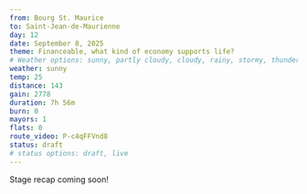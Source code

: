 ```yaml
---
from: Bourg St. Maurice
to: Saint-Jean-de-Maurienne
day: 12
date: September 8, 2025
theme: Financeable, what kind of economy supports life?
# Weather options: sunny, partly cloudy, cloudy, rainy, stormy, thunder, snowy, foggy
weather: sunny
temp: 25
distance: 143
gain: 2778
duration: 7h 56m
burn: 0
mayors: 1
flats: 0
route_video: P-c4qFFVnd8
status: draft
# status options: draft, live
---
```


Stage recap coming soon!